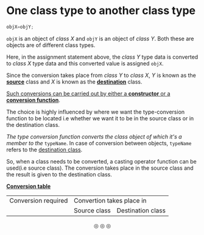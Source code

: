 # One class type to another class type

```c
objX=objY;
```
`objX` is an object of _class X_ and `objY` is an object of _class Y_. Both these are objects are of different class types.

Here, in the assignment statement above, the _class Y_ type data is converted to _class X_ type data and this converted value is
assigned `objX`.

Since the conversion takes place from _class Y_ to _class X_, _Y_ is known as the **<ins>source</ins>** class and _X_ is known
as the **<ins>destination</ins>** class.

<ins>Such conversions can be carried out by either a **constructor** or a **conversion function**</ins>.

The choice is highly influenced by where we want the type-conversion function to be located i.e whether we want it to be
in the source class or in the destination class.

_The type conversion function converts the class object of which it's a member to the_ `typeName`.
In case of conversion between objects, `typeName` refers to the <ins>destination class</ins>.

So, when a class needs to be converted, a casting operator function can be used(i.e source class). The conversion takes place in
the source class and the result is given to the destination class.

<ins>**Conversion table**</ins>

<table>
<tr>
<td>Conversion required</td>
<td colspan="2">Convertion takes place in</td>
</tr>
<tr>
<td></td>
<td>Source class</td>
<td>Destination class</td>
</tr>
</table>

<p align="center">
&#9678; &#9678; &#9678;
</p>
